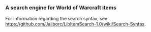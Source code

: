 ### A search engine for World of Warcraft items

For information regarding the search syntax, see https://github.com/Jaliborc/LibItemSearch-1.0/wiki/Search-Syntax.